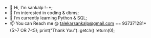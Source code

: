 - 👋 Hi, I’m sankalp !=*;
- 👀 I’m interested in coding & dbms;
- 🌱 I’m currently learning Python & SQL;
- 📫 You can Reach me @ talekarsankalp@gmail.com == 937371281* (5>7 OR 7<5);
print("Thank You"):
getch() return(0);
